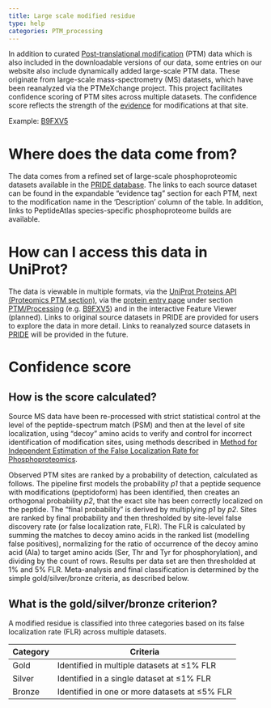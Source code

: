 ```yaml
---
title: Large scale modified residue
type: help
categories: PTM_processing
---
```


In addition to curated [Post-translational modification](https://www.uniprot.org/help/post-translational_modification) (PTM) data which is also included in the downloadable versions of our data, some entries on our website also include dynamically added large-scale PTM data. These originate from large-scale mass-spectrometry (MS) datasets, which have been reanalyzed via the PTMeXchange project. This project facilitates confidence scoring of PTM sites across multiple datasets. The confidence score reflects the strength of the [evidence](https://www.uniprot.org/help/evidences) for modifications at that site. 

Example: [B9FXV5](https://www.uniprot.org/uniprotkb/B9FXV5/entry#ptm_processing)

# Where does the data come from?

The data comes from a refined set of large-scale phosphoproteomic datasets available in the [PRIDE database](https://www.ebi.ac.uk/pride/). The links to each source dataset can be found in the expandable “evidence tag” section for each PTM, next to the modification name in the ‘Description’ column of the table. In addition, links to PeptideAtlas species-specific phosphoproteome builds are available.

# How can I access this data in UniProt?

The data is viewable in multiple formats, via the [UniProt Proteins API (Proteomics PTM section)](https://www.ebi.ac.uk/proteins/api/doc/), via the [protein entry page](https://www.uniprot.org/help/explore_uniprotkb_entry) under section [PTM/Processing](https://www.uniprot.org/help/ptm_processing_section) (e.g. [B9FXV5](https://www.uniprot.org/uniprotkb/B9FXV5/entry#ptm_processing)) and in the interactive Feature Viewer (planned). Links to original source datasets in PRIDE are provided for users to explore the data in more detail. Links to reanalyzed source datasets in [PRIDE](https://www.ebi.ac.uk/pride/) will be provided in the future.


# Confidence score

## How is the score calculated?
Source MS data have been re-processed with strict statistical control at the level of the peptide-spectrum match (PSM) and then at the level of site localization, using “decoy” amino acids to verify and control for incorrect identification of modification sites, using methods described in [Method for Independent Estimation of the False Localization Rate for Phosphoproteomics](https://pubs.acs.org/doi/full/10.1021/acs.jproteome.1c00827).

Observed PTM sites are ranked by a probability of detection, calculated as follows. The pipeline first models the probability *p1* that a peptide sequence with modifications (peptidoform) has been identified, then creates an orthogonal probability *p2*, that the exact site has been correctly localized on the peptide. The “final probability” is derived by multiplying *p1* by *p2*. Sites are ranked by final probability and then thresholded by site-level false discovery rate (or false localization rate, FLR). The FLR is calculated by summing the matches to decoy amino acids in the ranked list (modelling false positives), normalizing for the ratio of occurrence of the decoy amino acid (Ala) to target amino acids (Ser, Thr and Tyr for phosphorylation), and dividing by the count of rows. Results per data set are then thresholded at 1% and 5% FLR. Meta-analysis and final classification is determined by the simple gold/silver/bronze criteria, as described below.

## What is the gold/silver/bronze criterion?

A modified residue is classified into three categories based on its false localization rate (FLR) across multiple datasets.

| Category | Criteria                                      |
|----------|-----------------------------------------------|
| Gold     | Identified in multiple datasets at ≤1% FLR    |
| Silver   | Identified in a single dataset at ≤1% FLR     |
| Bronze   | Identified in one or more datasets at ≤5% FLR |
